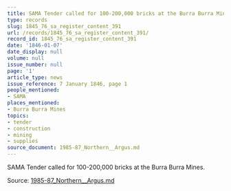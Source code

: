 ```yaml
---
title: SAMA Tender called for 100-200,000 bricks at the Burra Burra Mines.
type: records
slug: 1845_76_sa_register_content_391
url: /records/1845_76_sa_register_content_391/
record_id: 1845_76_sa_register_content_391
date: '1846-01-07'
date_display: null
volume: null
issue_number: null
page: '1'
article_type: news
issue_reference: 7 January 1846, page 1
people_mentioned:
- SAMA
places_mentioned:
- Burra Burra Mines
topics:
- tender
- construction
- mining
- supplies
source_document: 1985-87_Northern__Argus.md
---
```


SAMA Tender called for 100-200,000 bricks at the Burra Burra Mines.

Source: [1985-87_Northern__Argus.md](/downloads/markdown/1985-87_Northern__Argus.md)
